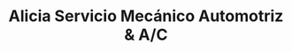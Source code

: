 ---
title: "Alicia Servicio Mecánico Automotriz & A/C"
url: /phoenix/alicia-servicio-mecanico-automotriz-und-a-c/
shop: Autowerkstatt
---